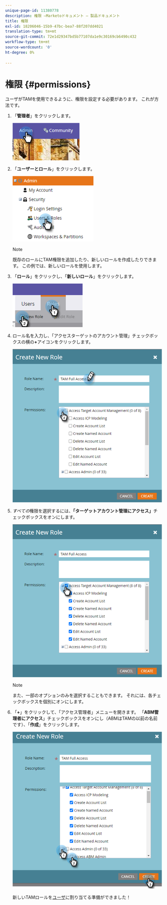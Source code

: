 ```yaml
---
unique-page-id: 11380778
description: 権限 —Marketoドキュメント — 製品ドキュメント
title: 権限
exl-id: 18206046-15b9-47bc-bea7-88f207dd4021
translation-type: tm+mt
source-git-commit: 72e1d29347bd5b77107da1e9c30169cb6490c432
workflow-type: tm+mt
source-wordcount: '0'
ht-degree: 0%

---
```


# 権限 {#permissions}

ユーザがTAMを使用できるように、権限を設定する必要があります。 これが方法です。

1. 「**管理者**」をクリックします。

   ![](assets/one-2.png)

1. 「**ユーザーとロール**」をクリックします。

   ![](assets/two-2.png)

   >[!NOTE]
   >
   >既存のロールにTAM権限を追加したり、新しいロールを作成したりできます。 この例では、新しいロールを使用します。

1. 「**ロール**」をクリックし、「**新しいロール**」をクリックします。

   ![](assets/three-2.png)

1. ロール名を入力し、「アクセスターゲットのアカウント管理」チェックボックスの横の&#x200B;**+**&#x200B;アイコンをクリックします。

   ![](assets/permissions-4.png)

1. _すべての_&#x200B;権限を選択するには、**「ターゲットアカウント管理にアクセス」**&#x200B;チェックボックスをオンにします。

   ![](assets/permissions-5.png)

   >[!NOTE]
   >
   >また、一部のオプションのみを選択することもできます。 それには、各チェックボックスを個別にオンにします。

1. 「**+**」をクリックして、「アクセス管理者」メニューを開きます。 「**ABM管理者にアクセス**」チェックボックスをオンにし（ABMはTAMの以前の名前です）、「**作成**」をクリックします。

   ![](assets/permissions-6.png)

   新しいTAMロールを[ユーザ](/help/marketo/product-docs/administration/users-and-roles/managing-user-roles-and-permissions.md#assign-roles-to-a-user)に割り当てる準備ができました！
